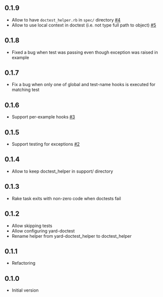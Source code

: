 ## 0.1.9

* Allow to have `doctest_helper.rb` in `spec/` directory [#4](https://github.com/p0deje/yard-doctest/pull/4)
* Allow to use local context in doctest (i.e. not type full path to object) [#5](https://github.com/p0deje/yard-doctest/pull/5)

## 0.1.8

* Fixed a bug when test was passing even though exception was raised in example

## 0.1.7

* Fix a bug when only one of global and test-name hooks is executed for matching test

## 0.1.6

* Support per-example hooks [#3](https://github.com/p0deje/yard-doctest/pull/3)

## 0.1.5

* Support testing for exceptions [#2](https://github.com/p0deje/yard-doctest/pull/2)

## 0.1.4

* Allow to keep doctest_helper in support/ directory

## 0.1.3

* Rake task exits with non-zero code when doctests fail

## 0.1.2

* Allow skipping tests
* Allow configuring yard-doctest
* Rename helper from yard-doctest_helper to doctest_helper

## 0.1.1

* Refactoring

## 0.1.0

* Initial version
